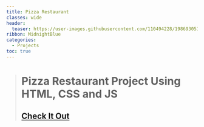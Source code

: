 ```yaml
---
title: Pizza Restaurant
classes: wide
header:
  teaser: https://user-images.githubusercontent.com/110494228/198693051-b12ac58e-895f-4644-acab-405e04dbf795.jpg
ribbon: MidnightBlue
categories:
  - Projects
toc: true
---
```


> # Pizza Restaurant Project Using HTML, CSS and JS
> ## [Check It Out](https://mohamedadel6.github.io/Pizza-Restaurant/)

